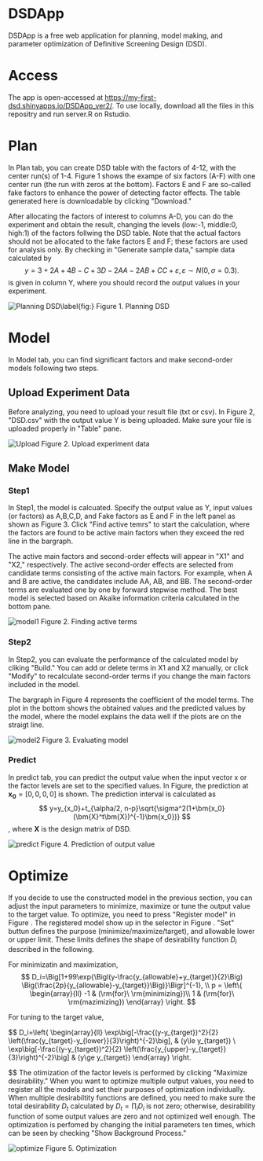 # DSDApp
DSDApp is a free web application for planning, model making, and parameter optimization of Definitive Screening Design (DSD).

# Access
The app is open-accessed at https://my-first-dsd.shinyapps.io/DSDApp_ver2/.
To use locally, download all the files in this repositry and run server.R on Rstudio.

# Plan
In Plan tab, you can create DSD table with the factors of 4-12, with the center run(s) of 1-4. Figure 1 shows the exampe of six factors (A-F) with one center run (the run with zeros at the bottom). Factors E and F are so-called fake factors to enhance the power of detecting factor effects. 
The table generated here is downloadable by clicking "Download."

After allocating the factors of interest to columns A-D, you can do the experiment and obtain the result, changing the levels (low:-1, middle:0, high:1) of the factors follwing the DSD table. Note that the actual factors should not be allocated to the fake factors E and F; these factors are used for analysis only.
By checking in "Generate sample data," sample data calculated by
$$ y=3+2A+4B-C+3D-2AA-2AB+CC+\varepsilon,
\varepsilon \sim N(0,\sigma=0.3).$$
is given in column Y, where you should record the output values in your experiment.


![Planning DSD\label{fig:}](./image/Plan.png)
Figure 1. Planning DSD

# Model
In Model tab, you can find significant factors and make second-order models following two steps.
## Upload Experiment Data
Before analyzing, you need to upload your result file (txt or csv). In Figure 2, "DSD.csv" with the output value Y is being uploaded. Make sure your file is uploaded properly in "Table" pane.

![Upload](./image/Upload.png)
Figure 2. Upload experiment data

## Make Model
### Step1
In Step1, the model is calcuated. Specify the output value as Y, input values (or factors) as A,B,C,D, and Fake factors as E and F in the left panel as shown as Figure 3. Click "Find active temrs" to start the calculation, where the factors are found to be active main factors when they exceed the red line in the bargraph.

The active main factors and second-order effects will appear in "X1" and "X2," respectively. The active second-order effects are selected from candidate terms consisting of the active main factors. For example, when A and B are active, the candidates include AA, AB, and BB. The second-order terms are evaluated one by one by forward stepwise method. The best model is selected based on Akaike information criteria calculated in the bottom pane.

![model1](./image/Model1.png)
Figure 2. Finding active terms

### Step2
In Step2, you can evaluate the performance of the calculated model by cliking "Build." You can add or delete terms in X1 and X2 manually, or click "Modify" to recalculate second-order terms if you change the main factors included in the model.

The bargraph in Figure 4 represents the coefficient of the model terms. The plot in the bottom shows the obtained values and the predicted values by the model, where the model explains the data well if the plots are on the straigt line. 

![model2](./image/Model2.png)
Figure 3. Evaluating model

### Predict
In predict tab, you can predict the output value when the input vector x or the factor levels are set to the specified values. In Figure, the prediction at $\bm{x_0}=[0,0,0,0]$ is shown. The prediction interval is calculated as
$$
y=y_{x_0}+t_{\alpha/2, n-p}\sqrt{\sigma^2(1+\bm{x_0}(\bm{X}^t\bm{X})^{-1}\bm{x_0})}
$$
, where $\bm{X}$ is the design matrix of DSD.

![predict](./image/predict.png)
Figure 4. Prediction of output value

# Optimize
If you decide to use the constructed model in the previous section, you can adjust the input parameters to minimize, maximize or tune the output value to the target value.
To optimize, you need to press "Register model" in  Figure .
The registered model show up in the selector in Figure .
"Set" buttun defines the purpose (minimize/maximize/target), and allowable lower or upper limit. These limits defines the shape of desirability function $D_i$ described in the following. 

For minimizatin and maximization,
$$ D_i=\Big[1+99\exp⁡{\Bigl(y-\frac{y_{allowable}+y_{target}}{2}\Big)
\Big(\frac{2p}{y_{allowable}-y_{target}}\Big)}\Bigr]^{-1},
\\
p = \left\{
\begin{array}{ll}
-1 & (\rm{for}\ \rm{minimizing})\\
1 & (\rm{for}\ \rm{mazimizing})
\end{array}
\right.
$$

For tuning to the target value,

$$
D_i=\left\{
    \begin{array}{ll}
    \exp\big[-\frac{(y-y_{target})^2}{2} \left(\frac{y_{target}-y_{lower}}{3}\right)^{-2}\big],
    & (y\le y_{target})
    \\
    \exp\big[-\frac{(y-y_{target})^2}{2} \left(\frac{y_{upper}-y_{target}}{3}\right)^{-2}\big]
    & (y\ge y_{target})
    \end{array}
    \right.

$$
The otimization of the factor levels is performed by clicking "Maximize desirability." When you want to optimize multiple output values, you need to register all the models and set their purposes of optimization individually. When multiple desirabiltity functions are defined, you need to make sure the total desirability $D_t$ calculated by $D_t=\prod_{i}D_i$ is not zero; otherwise, desirability function of some output values are zero and not optimized well enough. The optimization is perfomed by changing the initial parameters ten times, which can be seen by checking "Show Background Process."



![optimize](./image/optimize.png)
Figure 5. Optimization

